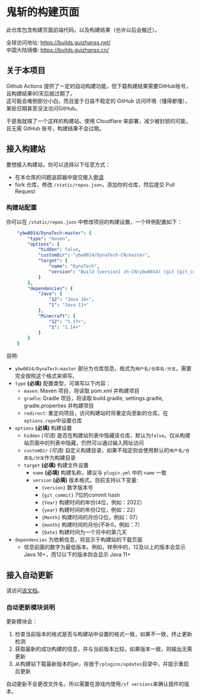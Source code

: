 # 鬼斩的构建页面

此仓库包含构建页面前端代码，以及构建结果（也许以后会搬迁）。

全球访问地址: https://builds.guizhanss.net/  
中国大陆镜像: https://builds.guizhanss.cn/

## 关于本项目

Github Actions 提供了一定的自动构建功能，但下载构建结果需要GitHub账号，且构建结果90天后就过期了。  
这可能会难倒部分小白。而且鉴于日益不稳定的 GitHub 访问环境（懂得都懂），某些日期甚至没法访问GitHub。

于是我就搞了一个这样的构建站。使用 Cloudflare 来部署，减少被封锁的可能，且无需 GitHub 账号，构建结果不会过期。

## 接入构建站

要想接入构建站，你可以选择以下任意方式：

* 在本仓库的问题追踪器中提交接入[申请](https://github.com/ybw0014/maven-builds/issues)
* fork 仓库，修改 `/static/repos.json`，添加你的仓库，然后提交 Pull Request

### 构建站配置

你可以在 `/static/repos.json` 中修改项目的构建设置，一个样例配置如下：

```yaml
    "ybw0014/DynaTech:master": {
        "type": "maven",
        "options": {
            "hidden": false,
            "customDir": "ybw0014/DynaTech-CN/master",
            "target": {
                "name": "DynaTech",
                "version": "Build {version} zh-CN(ybw0014) (git {git_commit})"
            }
        },
        "dependencies": {
            "Java": {
                "12": "Java 16+",
                "1": "Java 11+"
            },
            "Minecraft": {
                "12": "1.17+",
                "1": "1.14+"
            }
        }
    }
```

说明:

- `ybw0014/DynaTech:master` 部分为仓库信息，格式为`用户名/仓库名:分支`，需要完全按照这个格式来填写。
- `type` **(必填)** 配置类型，可填写以下内容：
    - `maven`: Maven 项目，将读取 pom.xml 并构建项目
    - `gradle`: Gradle 项目，将读取 build.gradle, settings.gradle, gradle.properties 并构建项目
    - `redirect`: 重定向项目，访问构建站时将重定向至新的仓库。在`options.repo`中设置仓库
- `options` **(必填)** 构建设置
    - `hidden` *(可选)* 是否在构建站列表中隐藏该仓库，默认为`false`。仅从构建站页面中的列表中隐藏，仍然可以通过输入网址访问
    - `customDir` *(可选)* 自定义构建目录，如果不指定则会使用默认的`用户名/仓库名/分支`作为构建目录
    - `target` **(必填)** 构建文件设置
        - `name` **(必填)** 构建名称，建议与 `plugin.yml` 中的 `name` 一致
        - `version` **(必填)** 版本格式，目前支持以下变量:
            - `{version}` 数字版本号
            - `{git_commit}` 7位的commit hash
            - `{Year}` 构建时间的年份(4位，例如：2022）
            - `{year}` 构建时间的年份(2位，例如：22）
            - `{Month}` 构建时间的月份(2位，例如：07）
            - `{month}` 构建时间的月份(不补0，例如：7）
            - `{Date}` 构建时间为一个月中的第几天
- `dependencies` 为依赖信息，将显示于构建站的下载页面
    - 信息前面的数字为最低版本。例如，样例中的，12及以上的版本会显示Java 16+，而12以下的版本则会显示 Java 11+


## 接入自动更新

请访问[该文档](/Auto-Update-zh.md)。

### 自动更新模块说明

更新模块会：

1. 检查当前版本的格式是否与构建站中设置的格式一致，如果不一致，终止更新检测
2. 获取最新的成功构建的信息，并与当前版本比较，如果版本一致，则输出无需更新
3. 从构建站下载最新版本的jar，存放于`/plugins/updates`目录中，并提示重启后更新

自动更新不会更改文件名，所以需要在游戏内使用`/sf versions`来确认插件的版本。
